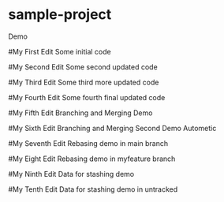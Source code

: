 # sample-project
Demo

#My First Edit
Some initial code

#My Second Edit
Some second updated code

#My Third Edit
Some third more updated code

#My Fourth Edit
Some fourth final updated code

#My Fifth Edit
Branching and Merging Demo

#My Sixth Edit
Branching and Merging Second Demo Autometic

#My Seventh Edit
Rebasing demo in main branch

#My Eight Edit
Rebasing demo in myfeature branch

#My Ninth Edit
Data for stashing demo

#My Tenth Edit
Data for stashing demo in untracked